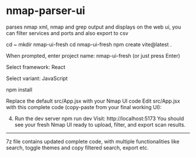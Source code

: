 # nmap-parser-ui
parses nmap xml, nmap and grep output and displays on the web ui, you can filter services and ports and also export to csv

cd ~
mkdir nmap-ui-fresh
cd nmap-ui-fresh
npm create vite@latest .

When prompted, enter project name: nmap-ui-fresh (or just press Enter)

Select framework: React

Select variant: JavaScript

npm install

Replace the default src/App.jsx with your Nmap UI code
Edit src/App.jsx with this complete code (copy-paste from your final working UI):

4. Run the dev server
npm run dev
Visit:
http://localhost:5173
You should see your fresh Nmap UI ready to upload, filter, and export scan results.

-------------------------------------------------------------------------------------

7z file contains updated complete code, with multiple functionalities like search, toggle themes and copy filtered search, export etc.
